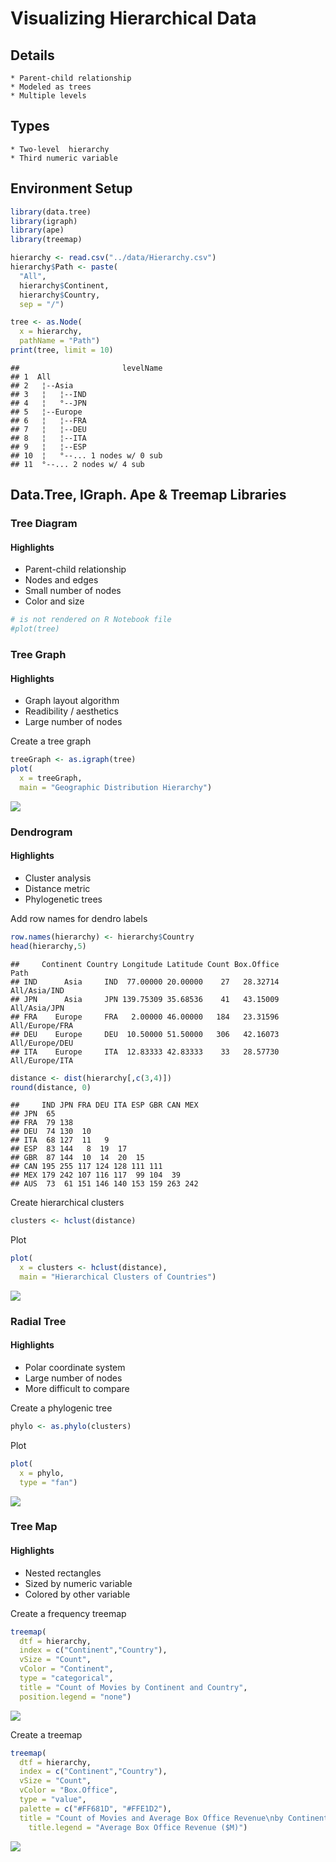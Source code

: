 # Visualizing Hierarchical Data


## Details

    * Parent-child relationship
    * Modeled as trees
    * Multiple levels

## Types

    * Two-level  hierarchy
    * Third numeric variable

## Environment Setup

``` r
library(data.tree)
library(igraph)
library(ape)
library(treemap)

hierarchy <- read.csv("../data/Hierarchy.csv")
hierarchy$Path <- paste(
  "All",
  hierarchy$Continent,
  hierarchy$Country,
  sep = "/")
```

``` r
tree <- as.Node(
  x = hierarchy,
  pathName = "Path")
print(tree, limit = 10)
```

    ##                       levelName
    ## 1  All                         
    ## 2   ¦--Asia                    
    ## 3   ¦   ¦--IND                 
    ## 4   ¦   °--JPN                 
    ## 5   ¦--Europe                  
    ## 6   ¦   ¦--FRA                 
    ## 7   ¦   ¦--DEU                 
    ## 8   ¦   ¦--ITA                 
    ## 9   ¦   ¦--ESP                 
    ## 10  ¦   °--... 1 nodes w/ 0 sub
    ## 11  °--... 2 nodes w/ 4 sub

## Data.Tree, IGraph. Ape & Treemap Libraries

### Tree Diagram

#### Highlights

* Parent-child relationship
* Nodes and edges
* Small number of nodes
* Color and size

``` r
# is not rendered on R Notebook file
#plot(tree)
```

### Tree Graph

#### Highlights

* Graph layout algorithm
* Readibility / aesthetics
* Large number of nodes

Create a tree graph

``` r
treeGraph <- as.igraph(tree)
plot(
  x = treeGraph,
  main = "Geographic Distribution Hierarchy")
```

![](../../images/statistics/hierarchical_1.png)

### Dendrogram

#### Highlights

* Cluster analysis
* Distance metric
* Phylogenetic trees

Add row names for dendro labels

``` r
row.names(hierarchy) <- hierarchy$Country
head(hierarchy,5)
```

    ##     Continent Country Longitude Latitude Count Box.Office           Path
    ## IND      Asia     IND  77.00000 20.00000    27   28.32714   All/Asia/IND
    ## JPN      Asia     JPN 139.75309 35.68536    41   43.15009   All/Asia/JPN
    ## FRA    Europe     FRA   2.00000 46.00000   184   23.31596 All/Europe/FRA
    ## DEU    Europe     DEU  10.50000 51.50000   306   42.16073 All/Europe/DEU
    ## ITA    Europe     ITA  12.83333 42.83333    33   28.57730 All/Europe/ITA

``` r
distance <- dist(hierarchy[,c(3,4)])
round(distance, 0)
```

    ##     IND JPN FRA DEU ITA ESP GBR CAN MEX
    ## JPN  65                                
    ## FRA  79 138                            
    ## DEU  74 130  10                        
    ## ITA  68 127  11   9                    
    ## ESP  83 144   8  19  17                
    ## GBR  87 144  10  14  20  15            
    ## CAN 195 255 117 124 128 111 111        
    ## MEX 179 242 107 116 117  99 104  39    
    ## AUS  73  61 151 146 140 153 159 263 242

Create hierarchical clusters

``` r
clusters <- hclust(distance)
```

Plot

``` r
plot(
  x = clusters <- hclust(distance),
  main = "Hierarchical Clusters of Countries")
```

![](../../images/statistics/hierarchical_2.png)

### Radial Tree

#### Highlights

* Polar coordinate system
* Large number of nodes
* More difficult to compare

Create a phylogenic tree

``` r
phylo <- as.phylo(clusters)
```

Plot

``` r
plot(
  x = phylo,
  type = "fan")
```

![](../../images/statistics/hierarchical_3.png)

### Tree Map

#### Highlights

* Nested rectangles
* Sized by numeric variable
* Colored by other variable

Create a frequency treemap

``` r
treemap(
  dtf = hierarchy,
  index = c("Continent","Country"),
  vSize = "Count",
  vColor = "Continent",
  type = "categorical",
  title = "Count of Movies by Continent and Country",
  position.legend = "none")
```

![](../../images/statistics/hierarchical_4.png)

Create a treemap

``` r
treemap(
  dtf = hierarchy,
  index = c("Continent","Country"),
  vSize = "Count",
  vColor = "Box.Office",
  type = "value",
  palette = c("#FF681D", "#FFE1D2"),
  title = "Count of Movies and Average Box Office Revenue\nby Continent and Country",
    title.legend = "Average Box Office Revenue ($M)")
```

![](../../images/statistics/hierarchical_5.png)
